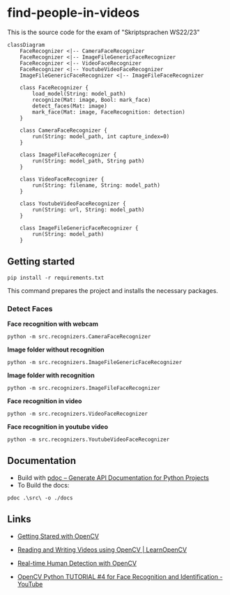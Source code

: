 # find-people-in-videos

This is the source code for the exam of "Skriptsprachen WS22/23"

```mermaid
classDiagram
    FaceRecognizer <|-- CameraFaceRecognizer
    FaceRecognizer <|-- ImageFileGenericFaceRecognizer
    FaceRecognizer <|-- VideoFaceRecognizer
    FaceRecognizer <|-- YoutubeVideoFaceRecognizer
    ImageFileGenericFaceRecognizer <|-- ImageFileFaceRecognizer

    class FaceRecognizer {
        load_model(String: model_path)
        recognize(Mat: image, Bool: mark_face)
        detect_faces(Mat: image)
        mark_face(Mat: image, FaceRecognition: detection)
    }

    class CameraFaceRecognizer {
        run(String: model_path, int capture_index=0)
    }

    class ImageFileFaceRecognizer {
        run(String: model_path, String path)
    }

    class VideoFaceRecognizer {
        run(String: filename, String: model_path)
    }

    class YoutubeVideoFaceRecognizer {
        run(String: url, String: model_path)
    }

    class ImageFileGenericFaceRecognizer {
        run(String: model_path)
    }
```

## Getting started

```shell
pip install -r requirements.txt
```

This command prepares the project and installs the necessary packages.

### Detect Faces

**Face recognition with webcam**

```shell
python -m src.recognizers.CameraFaceRecognizer
```

**Image folder without recognition**

```shell
python -m src.recognizers.ImageFileGenericFaceRecognizer
```

**Image folder with recognition**

```shell
python -m src.recognizers.ImageFileFaceRecognizer
```

**Face recognition in video**

```shell
python -m src.recognizers.VideoFaceRecognizer
```

**Face recognition in youtube video**

```shell
python -m src.recognizers.YoutubeVideoFaceRecognizer
```

## Documentation

- Build with [pdoc – Generate API Documentation for Python Projects](https://pdoc.dev/)
- To Build the docs:
  
```shell
pdoc .\src\ -o ./docs
```

## Links

- [Getting Stared with OpenCV](https://learnopencv.com/getting-started-with-opencv/)

- [Reading and Writing Videos using OpenCV | LearnOpenCV](https://learnopencv.com/reading-and-writing-videos-using-opencv/)

- [Real-time Human Detection with OpenCV](https://thedatafrog.com/en/articles/human-detection-video/)

- [OpenCV Python TUTORIAL #4 for Face Recognition and Identification - YouTube](https://www.youtube.com/watch?v=PmZ29Vta7Vc)